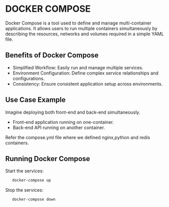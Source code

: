 # DOCKER COMPOSE

Docker Compose is a tool used to define and manage multi-container applications. It allows users to run multiple containers simultaneously by describing the resources, networks and volumes required in a simple YAML file.

## Benefits of Docker Compose

- Simplified Workflow: Easily run and manage multiple services.
- Environment Configuration: Define complex service relationships and configurations.
- Consistency: Ensure consistent application setup across environments.

## Use Case Example

Imagine deploying both front-end and back-end simultaneously.

- Front-end application running on one-container.
- Back-end API running on another container.

Refer the compose.yml file where we defined nginx,python and redis containers.

## Running Docker Compose

Start the services:

```bash
   docker-compose up
  ```

Stop the services:

```bash
   docker-compose down
  ```